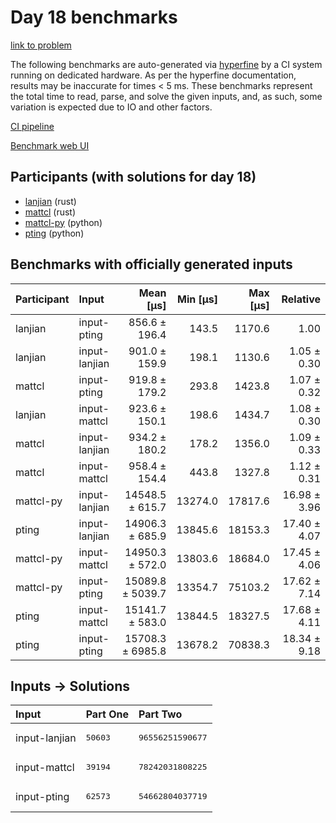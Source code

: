 # Day 18 benchmarks

[link to problem](https://adventofcode.com/2023/day/18)

The following benchmarks are auto-generated via
[hyperfine](https://github.com/sharkdp/hyperfine) by a CI system running on
dedicated hardware. As per the hyperfine documentation, results may be
inaccurate for times < 5 ms. These benchmarks represent the total time to read,
parse, and solve the given inputs, and, as such, some variation is expected due
to IO and other factors.

[CI pipeline](http://ci.papercode.net:8080/teams/main/pipelines/aoc2023)

[Benchmark web UI](https://aoc.ancalagon.black)


## Participants (with solutions for day 18)

- [lanjian](https://github.com/lanjian/aoc-2023) (rust)
- [mattcl](https://github.com/mattcl/aoc2023) (rust)
- [mattcl-py](https://github.com/mattcl/aoc2023-py) (python)
- [pting](https://github.com/pting/aoc2023) (python)


## Benchmarks with officially generated inputs

| Participant | Input | Mean [µs] | Min [µs] | Max [µs] | Relative |
|:---|:---|---:|---:|---:|---:|
| lanjian | input-pting | 856.6 ± 196.4 | 143.5 | 1170.6 | 1.00 |
| lanjian | input-lanjian | 901.0 ± 159.9 | 198.1 | 1130.6 | 1.05 ± 0.30 |
| mattcl | input-pting | 919.8 ± 179.2 | 293.8 | 1423.8 | 1.07 ± 0.32 |
| lanjian | input-mattcl | 923.6 ± 150.1 | 198.6 | 1434.7 | 1.08 ± 0.30 |
| mattcl | input-lanjian | 934.2 ± 180.2 | 178.2 | 1356.0 | 1.09 ± 0.33 |
| mattcl | input-mattcl | 958.4 ± 154.4 | 443.8 | 1327.8 | 1.12 ± 0.31 |
| mattcl-py | input-lanjian | 14548.5 ± 615.7 | 13274.0 | 17817.6 | 16.98 ± 3.96 |
| pting | input-lanjian | 14906.3 ± 685.9 | 13845.6 | 18153.3 | 17.40 ± 4.07 |
| mattcl-py | input-mattcl | 14950.3 ± 572.0 | 13803.6 | 18684.0 | 17.45 ± 4.06 |
| mattcl-py | input-pting | 15089.8 ± 5039.7 | 13354.7 | 75103.2 | 17.62 ± 7.14 |
| pting | input-mattcl | 15141.7 ± 583.0 | 13844.5 | 18327.5 | 17.68 ± 4.11 |
| pting | input-pting | 15708.3 ± 6985.8 | 13678.2 | 70838.3 | 18.34 ± 9.18 |


## Inputs -> Solutions

| Input | Part One | Part Two |
|:---|:---|:---|
|input-lanjian|<pre>50603</pre>|<pre>96556251590677</pre>|
|input-mattcl|<pre>39194</pre>|<pre>78242031808225</pre>|
|input-pting|<pre>62573</pre>|<pre>54662804037719</pre>|